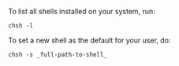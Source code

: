 To list all shells installed on your system, run:
```
chsh -l
```

To set a new shell as the default for your user, do:
```
chsh -s _full-path-to-shell_
```

